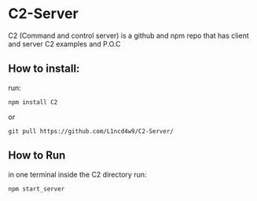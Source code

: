 # C2-Server
C2 (Command and control server) is a github and npm repo that has client and server C2 examples and P.O.C

## How to install:
run:

    npm install C2
   
or

    git pull https://github.com/L1ncd4w9/C2-Server/

## How to Run
in one terminal inside the C2 directory run:

    npm start_server
